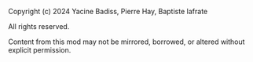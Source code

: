 Copyright (c) 2024 Yacine Badiss, Pierre Hay, Baptiste Iafrate

All rights reserved.

Content from this mod may not be mirrored, borrowed, or altered without explicit permission.
